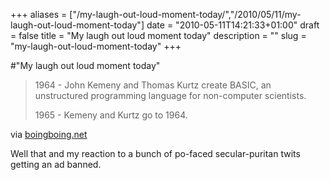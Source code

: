 +++
aliases = ["/my-laugh-out-loud-moment-today/","/2010/05/11/my-laugh-out-loud-moment-today"]
date = "2010-05-11T14:21:33+01:00"
draft = false
title = "My laugh out loud moment today"
description = ""
slug = "my-laugh-out-loud-moment-today"
+++

#"My laugh out loud moment today"


 <div class="posterous_bookmarklet_entry">
 <blockquote class="posterous_long_quote"><p>1964 - John Kemeny and Thomas Kurtz create BASIC, an unstructured programming language for non-computer scientists.
</p><p>
1965 - Kemeny and Kurtz go to 1964.</p></blockquote>

<div class="posterous_quote_citation">via <a href="http://www.boingboing.net/2010/05/10/funny-history-of-pro.html?utm_source=feedburner&amp;utm_medium=feed&amp;utm_campaign=Feed%3A+boingboing%2FiBag+%28Boing+Boing%29&amp;utm_content=Netvibes">boingboing.net</a></div>
 <p>Well that and my reaction to a bunch of po-faced secular-puritan twits getting an ad banned.</p></div>
 